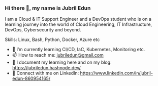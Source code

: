 ### Hi there 👋, my name is Jubril Edun

I am a Cloud & IT Support Engineer and a DevOps student who is on a learning journey into the world of Cloud Engineering, IT Infrastructure, DevOps, Cybersecurity and beyond.

Skills: Linux, Bash, Python, Docker, Azure etc
- 🌱 I’m currently learning CI/CD, IaC, Kubernetes, Monitoring etc. 
- 📫 How to reach me: jubriledun@gmail.com
- 📘 I document my learning here and on my blog: https://jubriledun.hashnode.dev/
- 👔 Connect with me on LinkedIn: https://www.linkedin.com/in/jubril-edun-860954165/
  

